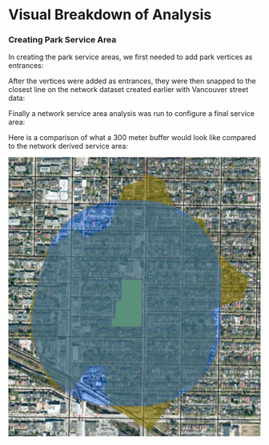 # Visual Breakdown of Analysis

### Creating Park Service Area

In creating the park service areas, we first needed to add park vertices as entrances:

After the vertices were added as entrances, they were then snapped to the closest line on the network dataset created earlier with Vancouver street data:

Finally a network service area analysis was run to configure a final service area:

Here is a comparison of what a 300 meter buffer would look like compared to the network derived service area:

![Comparison](VisualBreakdown/ParkAnalysis/Photos/ParkBufferAndServiceArea.png)
